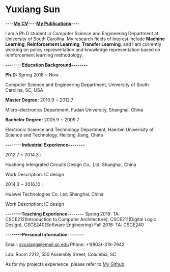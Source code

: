 # Yuxiang Sun

----[**My CV**]()----[**My Publications**]()----                        

I am a Ph.D student in Computer Science and Engineering Department at University of South Carolina. My research fields of interest include **Machine Learning**, **Reinforcement Learning**, **Transfer Learning**, and I am currently working on policy representation and knowledge representation based on reinforcement learning methodology.


**--------Education Background--------**

**Ph.D:** Spring 2018 ~ Now

   Computer Science and Engineering Department, University of South Carolina, SC, USA
      
**Master Degree:** 2010.9 ~ 2012.7

   Micro-electronics Department, Fudan University, Shanghai, China
      
**Bachelor Degree:** 2005.9 ~ 2009.7

   Electronic Science and Technology Department, Haerbin Univerisity of Science and Technology, Heilong Jiang, China
      

**--------Industrial Experience--------** 

2012.7 ~ 2014.3 : 
  
   Huahong Intergrated Circuits Design Co., Ltd. Shanghai, China

   Work Description: IC design
   
2014.3 ~ 2016.10 :

  Huawei Technologies Co. Ltd;  Shanghai, China
  
  Work Description: IC design
 

**--------Teaching Experience--------** 
Spring 2018:
TA: CSCE212(Introduction to Computer Architecture), CSCE211(Digital Logic Design), CSCE240(Software Engineering)
Fall 2018:
TA: CSCE240

**--------Personal Information--------**

Email: syuxiang@email.sc.edu                           Phone: +1(803)-319-7942

Lab: Room 2212, 550 Assembly Street, Columbia, SC

As for my projects experience, please refer to [My Github](https://github.com/SunCherry).


